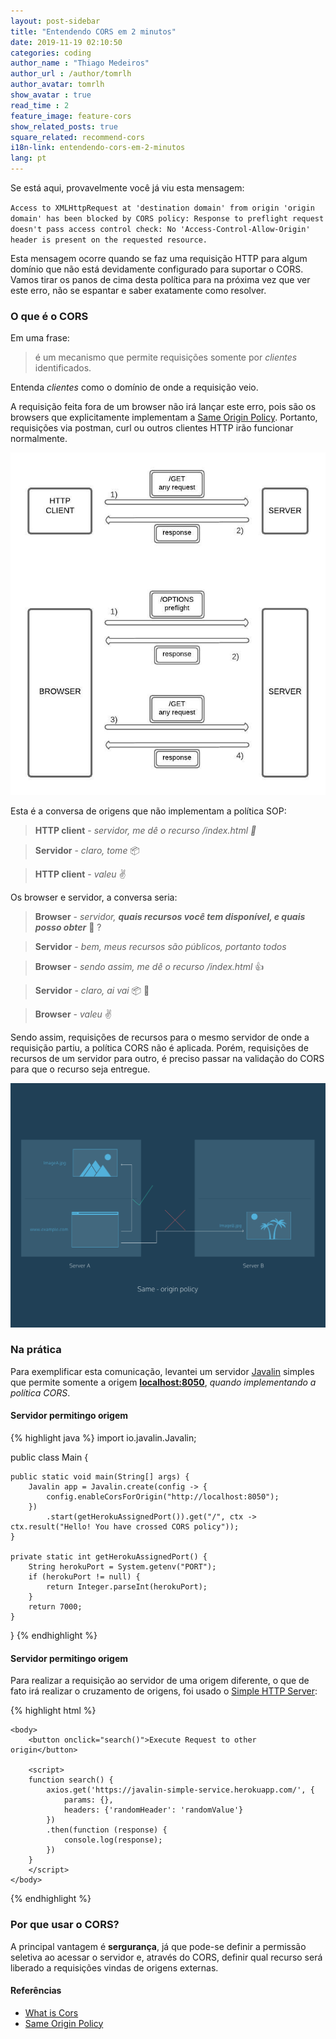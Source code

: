```yaml
---
layout: post-sidebar
title: "Entendendo CORS em 2 minutos"
date: 2019-11-19 02:10:50
categories: coding
author_name : "Thiago Medeiros"
author_url : /author/tomrlh
author_avatar: tomrlh
show_avatar : true
read_time : 2
feature_image: feature-cors
show_related_posts: true
square_related: recommend-cors
i18n-link: entendendo-cors-em-2-minutos
lang: pt
---
```







Se está aqui, provavelmente você já viu esta mensagem:

`Access to XMLHttpRequest at 'destination domain' from origin 'origin domain' has been blocked by CORS policy: Response to preflight request doesn't pass access control check: No 'Access-Control-Allow-Origin' header is present on the requested resource.`

Esta mensagem ocorre quando se faz uma requisição HTTP para algum domínio que não está devidamente configurado para suportar o CORS. Vamos tirar os panos de cima desta política para na próxima vez que ver este erro, não se espantar e saber exatamente como resolver.

### O que é o CORS

Em uma frase: 
> é um mecanismo que permite requisições somente por _clientes_ identificados.

Entenda _clientes_ como o domínio de onde a requisição veio.


A requisição feita fora de um browser não irá lançar este erro, pois são os browsers que explicitamente implementam a [Same Origin Policy](https://developer.mozilla.org/en-US/docs/Web/Security/Same-origin_policy).
Portanto, requisições via postman, curl ou outros clientes HTTP irão funcionar normalmente.


![Conversa](/img/post-assets/understand-cors-2-minutes/conversation.jpg)


Esta é a conversa de origens que não implementam a política SOP:

> **HTTP client** - _servidor, me dê o recurso /index.html :pray:_

> **Servidor** - _claro, tome_ :package:

> **HTTP client** - _valeu_ :v:


Os browser e servidor, a conversa seria:


> **Browser** - _servidor, **quais recursos você tem disponível, e quais posso obter**_ :eyes: ?

> **Servidor** - _bem, meus recursos são públicos, portanto todos_

> **Browser** - _sendo assim, me dê o recurso /index.html_ :thumbsup:

> **Servidor** - _claro, ai vai_ :package: :wave:

> **Browser** - _valeu_ :v:


Sendo assim, requisições de recursos para o mesmo servidor de onde a requisição partiu, a política CORS não é aplicada.
Porém, requisições de recursos de um servidor para outro, é preciso passar na validação do CORS para que o recurso seja entregue.

![Same Origin Policy](/img/post-assets/understand-cors-2-minutes/same-origin-policy.svg)

### Na prática

Para exemplificar esta comunicação, levantei um servidor [Javalin](https://javalin.io) simples que permite somente a origem 
**[localhost:8050](https://javalin-simple-service.herokuapp.com/)**, *quando implementando a política CORS*.


#### Servidor permitingo origem


{% highlight java %}
import io.javalin.Javalin;

public class Main {

	public static void main(String[] args) {
		Javalin app = Javalin.create(config -> {
			config.enableCorsForOrigin("http://localhost:8050");
		})
			.start(getHerokuAssignedPort()).get("/", ctx -> ctx.result("Hello! You have crossed CORS policy"));
	}

	private static int getHerokuAssignedPort() {
		String herokuPort = System.getenv("PORT");
		if (herokuPort != null) {
			return Integer.parseInt(herokuPort);
		}
		return 7000;
	}
}
{% endhighlight %}


#### Servidor permitingo origem

Para realizar a requisição ao servidor de uma origem diferente, o que de fato irá realizar o cruzamento de origens, foi usado o [Simple HTTP Server](https://docs.python.org/2/library/simplehttpserver.html):


{% highlight html %}
<html>
	<head>
		<script type="text/javascript" src="https://cdnjs.cloudflare.com/ajax/libs/axios/0.19.0/axios.js"></script>		
	</head>

	<body>
		<button onclick="search()">Execute Request to other origin</button>

		<script>
		function search() {
			axios.get('https://javalin-simple-service.herokuapp.com/', {
				params: {},
				headers: {'randomHeader': 'randomValue'}
			})
			.then(function (response) {
				console.log(response);
			})
		}
		</script>
	</body>
</html>
{% endhighlight %}


### Por que usar o CORS?

A principal vantagem é **sergurança**, já que pode-se definir a permissão seletiva ao acessar o servidor e, através do CORS, definir qual recurso será liberado a requisições vindas de origens externas.


#### Referências

* [What is Cors](https://www.codecademy.com/articles/what-is-cors)
* [Same Origin Policy](https://developer.mozilla.org/en-US/docs/Web/Security/Same-origin_policy)